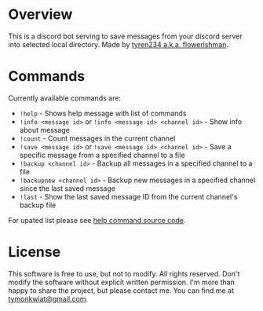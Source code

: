 # Overview

This is a discord bot serving to save messages from your discord server into selected local directory.
Made by [tyren234 a.k.a. flowerishman](https://github.com/tyren234).

# Commands

Currently available commands are:
- `!help` - Shows help message with list of commands
- `!info <message id>` or `!info <message id> <channel id>` - Show info about message
- `!count` - Count messages in the current channel
- `!save <message id>` or `!save <message id> <channel id>` - Save a specific message from a specified channel to a file
- `!backup <channel id>` - Backup all messages in a specified channel to a file
- `!backupnew <channel id>` - Backup new messages in a specified channel since the last saved message
- `!last` - Show the last saved message ID from the current channel's backup file

For upated list please see [help command source code](./commands/help.py).

# License

This software is free to use, but not to modify.
All rights reserved. Don't modify the software without explicit written permission. I'm more than happy to share the project, but please contact me. You can find me at tymonkwiat@gmail.com.
